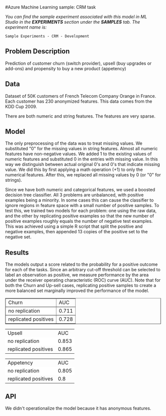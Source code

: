 <properties title="Azure Machine Learning Sample: CRM task" pageTitle="Machine Learning Sample: CRM task | Azure" description="A sample Azure Machine Learning experiment to develop multiple models that predict customer churn, upsell, and propensity to buy a new product." metaKeywords="" services="" solutions="" documentationCenter="" authors="garye" videoId="" scriptId="" />

<tags ms.service="machine-learning" ms.workload="tbd" ms.tgt_pltfrm="na" ms.devlang="na" ms.topic="article" ms.date="01/01/1900" ms.author="garye" />

#Azure Machine Learning sample: CRM task

*You can find the sample experiment associated with this model in ML Studio in the **EXPERIMENTS** section under the **SAMPLES** tab. The experiment name is:*

	Sample Experiments - CRM - Development

## Problem Description ##
Prediction of customer churn (switch provider), upsell (buy upgrades or add-ons) and propensity to buy a new product (appetency) 
## Data ##
Dataset of 50K customers of French Telecom Company Orange in France. Each customer has 230 anonymized features. This data comes from the KDD Cup 2009. 

There are both numeric and string features. The features are very sparse. 
## Model ##
The only preprocessing of the data was to treat missing values. We substituted "0" for the missing values in string features. Almost all numeric features have non-negative values. We added 1 to the existing values of numeric features and substituted 0 in the entries with missing value. In this way we distinguish between actual original 0's and 0's that indicate missing value. We did this by first applying a math operation (+1) to only the numerical features. After this, we replaced all missing values by 0 (or "0" for strings). 

Since we have both numeric and categorical features, we used a boosted decision tree classifier. All 3 problems are unbalanced, with positive examples being a minority. In some cases this can cause the classifier to ignore regions in feature space with a small number of positive samples. To test this, we trained two models for each problem: one using the raw data, and the other by replicating positive examples so that the new number of positive examples roughly equals the number of negative test examples. This was achieved using a simple R script that split the positive and negative examples, then appended 13 copies of the positive set to the negative set. 
## Results ##
The models output a score related to the probability for a positive outcome for each of the tasks. Since an arbitrary cut-off threshold can be selected to label an observation as positive, we measure performance by the area under the receiver operating characteristic (ROC) curve (AUC). Note that for both the Churn and Up-sell cases, replicating positive samples to create a more balanced set marginally improved the performance of the model.  

<table border="1">
<tr><td>Churn</td><td>AUC</td></tr>
<tr style="background-color: #fff"><td>no replication</td><td>0.711</td></tr>
<tr><td>replicated positives</td><td>0.728</td></tr>
</table>


<table border="0">
<tr><td>Upsell</td><td>AUC</td></tr>
<tr style="background-color: #fff"><td>no replication</td><td>0.853</td></tr>
<tr><td>replicated positives</td><td>0.865</td></tr>
</table>


<table border="0">
<tr><td>Appetency</td><td>AUC</td></tr>
<tr style="background-color: #fff"><td>no replication</td><td>0.805</td></tr>
<tr><td>replicated positives</td><td>0.8</td></tr>
</table>

## API ##
We didn't operationalize the model because it has anonymous features.
